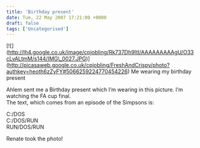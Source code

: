 ```yaml
---
title: 'Birthday present'
date: Tue, 22 May 2007 17:21:00 +0000
draft: false
tags: ['Uncategorised']
---
```


\[!\[\](http://lh4.google.co.uk/image/cpjobling/Rk737Dh9ItI/AAAAAAAAAgU/O33cLvALtmM/s144/IMG\_0027.JPG)\](http://picasaweb.google.co.uk/cpjobling/FreshAndCrispy/photo?authkey=heoth6zZyFY#5066259224770454226) Me wearing my birthday present

Ahlem sent me a Birthday present which I’m wearing in this picture. I’m watching the FA cup final.  
The text, which comes from an episode of the Simpsons is:

C:/DOS  
C:/DOS/RUN  
RUN/DOS/RUN

Renate took the photo!